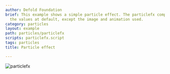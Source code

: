 ```yaml
---
author: Defold Foundation
brief: This example shows a simple particle effect. The particlefx component has all
  the values at default, except the image and animation used.
category: particles
layout: example
path: particles/particlefx
scripts: particlefx.script
tags: particles
title: Particle effect

---
```



![particlefx](particlefx.jpg)